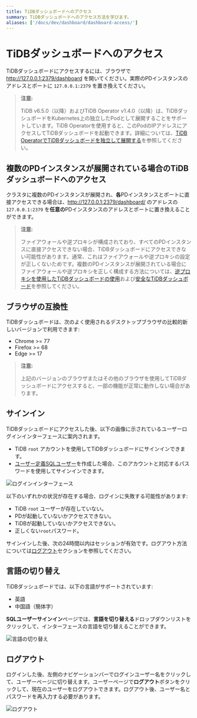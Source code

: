 ```yaml
---
title: TiDBダッシュボードへのアクセス
summary: TiDBダッシュボードへのアクセス方法を学びます。
aliases: ['/docs/dev/dashboard/dashboard-access/']
---
```


# TiDBダッシュボードへのアクセス

TiDBダッシュボードにアクセスするには、ブラウザで <http://127.0.0.1:2379/dashboard> を開いてください。実際のPDインスタンスのアドレスとポートに `127.0.0.1:2379` を置き換えてください。

> **注意:**
>
> TiDB v6.5.0（以降）およびTiDB Operator v1.4.0（以降）は、TiDBダッシュボードをKubernetes上の独立したPodとして展開することをサポートしています。TiDB Operatorを使用すると、このPodのIPアドレスにアクセスしてTiDBダッシュボードを起動できます。詳細については、[TiDB OperatorでTiDBダッシュボードを独立して展開する](https://docs.pingcap.com/tidb-in-kubernetes/dev/get-started#deploy-tidb-dashboard-independently)を参照してください。

## 複数のPDインスタンスが展開されている場合のTiDBダッシュボードへのアクセス

クラスタに複数のPDインスタンスが展開され、**各**PDインスタンスとポートに直接アクセスできる場合は、<http://127.0.0.1:2379/dashboard/> のアドレスの `127.0.0.1:2379` を**任意の**PDインスタンスのアドレスとポートに置き換えることができます。

> **注意:**
>
> ファイアウォールや逆プロキシが構成されており、すべてのPDインスタンスに直接アクセスできない場合、TiDBダッシュボードにアクセスできない可能性があります。通常、これはファイアウォールや逆プロキシの設定が正しくないためです。複数のPDインスタンスが展開されている場合にファイアウォールや逆プロキシを正しく構成する方法については、[逆プロキシを使用したTiDBダッシュボードの使用](/dashboard/dashboard-ops-reverse-proxy.md)および[安全なTiDBダッシュボード](/dashboard/dashboard-ops-security.md)を参照してください。

## ブラウザの互換性

TiDBダッシュボードは、次のよく使用されるデスクトップブラウザの比較的新しいバージョンで利用できます:

- Chrome >= 77
- Firefox >= 68
- Edge >= 17

> **注意:**
>
> 上記のバージョンのブラウザまたはその他のブラウザを使用してTiDBダッシュボードにアクセスすると、一部の機能が正常に動作しない場合があります。

## サインイン

TiDBダッシュボードにアクセスした後、以下の画像に示されているユーザーログインインターフェースに案内されます。

- TiDB `root` アカウントを使用してTiDBダッシュボードにサインインできます。
- [ユーザー定義SQLユーザー](/dashboard/dashboard-user.md)を作成した場合、このアカウントと対応するパスワードを使用してサインインできます。

![ログインインターフェース](/media/dashboard/dashboard-access-login.png)

以下のいずれかの状況が存在する場合、ログインに失敗する可能性があります:

- TiDB `root` ユーザーが存在していない。
- PDが起動していないかアクセスできない。
- TiDBが起動していないかアクセスできない。
- 正しくない`root`パスワード。

サインインした後、次の24時間以内はセッションが有効です。ログアウト方法については[ログアウト](#ログアウト)セクションを参照してください。

## 言語の切り替え

TiDBダッシュボードでは、以下の言語がサポートされています:

- 英語
- 中国語（簡体字）

**SQLユーザーサインイン**ページでは、**言語を切り替える**ドロップダウンリストをクリックして、インターフェースの言語を切り替えることができます。

![言語の切り替え](/media/dashboard/dashboard-access-switch-language.png)

## ログアウト

ログインした後、左側のナビゲーションバーでログインユーザー名をクリックして、ユーザーページに切り替えます。ユーザーページで**ログアウト**ボタンをクリックして、現在のユーザーをログアウトできます。ログアウト後、ユーザー名とパスワードを再入力する必要があります。

![ログアウト](/media/dashboard/dashboard-access-logout.png)